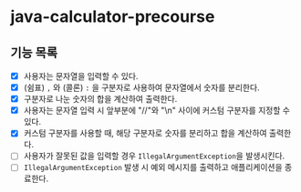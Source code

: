 # java-calculator-precourse

## 기능 목록

- [x] 사용자는 문자열을 입력할 수 있다.
- [x] (쉼표) `,` 와 (콜론) `:` 을 구분자로 사용하여 문자열에서 숫자를 분리한다.
- [x] 구분자로 나눈 숫자의 합을 계산하여 출력한다.
- [x] 사용자는 문자열 입력 시 앞부분에 "//"와 "\n" 사이에 커스텀 구분자를 지정할 수 있다.
- [x] 커스텀 구분자를 사용할 때, 해당 구분자로 숫자를 분리하고 합을 계산하여 출력한다.
- [ ] 사용자가 잘못된 값을 입력할 경우 `IllegalArgumentException`을 발생시킨다.
- [ ] `IllegalArgumentException` 발생 시 예외 메시지를 출력하고 애플리케이션을 종료한다.
